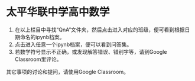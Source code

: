 # 太平华联中学高中数学

1. 在以上栏目中寻找“QnA”文件夹，然后点击进入对应的班级，便可看到根据日期命名的ipynb档案。
2. 点击进入任意一个ipynb档案，便可以看到问答集。
3. 若数学符号显示不正确，或发现解答错误、错别字等，请到Google Classroom里评论。

其它事项的讨论和提问，请使用Google Classroom。
